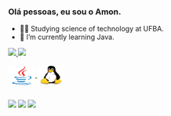 ### Olá pessoas, eu sou o Amon.
- 🧑‍🎓 Studying science of technology at UFBA.
- 🌱 I’m currently learning Java.

<div>
  <a href="https://github.com/AmonCardim">
  <img height="160em" src="https://github-readme-stats.vercel.app/api?username=AmonCardim&show_icons=true&theme=dark&include_all_commits=true&count_private=true"/>
  <img height="160em" src="https://github-readme-stats.vercel.app/api/top-langs/?username=AmonCardim&layout=compact&langs_count=7&theme=dark"/>
</div>

 <div style="display: inline_block"><br>
  <img align="center" alt="Amon-Java" height="40" width="55" src="https://raw.githubusercontent.com/devicons/devicon/master/icons/java/java-original.svg">
  <img align="center" alt="Amon-Java" height="40" width="55" src="https://raw.githubusercontent.com/devicons/devicon/master/icons/linux/linux-original.svg">
 </div>
  
  ##
  
 <div>
   <a href="https://www.linkedin.com/in/amon-cardim-7844b517b/" target="_blank"><img src="https://img.shields.io/badge/-LinkedIn-%230077B5?style=for-the-badge&logo=linkedin&logoColor=white" target="_blank"></a> 
   <a href = "amoncardim@gmail.com"><img src="https://img.shields.io/badge/-Gmail-%23333?style=for-the-badge&logo=gmail&logoColor=white" target="_blank"></a>
   <a href="https://www.instagram.com/cardim.jpg/" target="_blank"><img src="https://img.shields.io/badge/-Instagram-%23E4405F?style=for-the-badge&logo=instagram&logoColor=white" target="_blank"></a> 
 </div>
